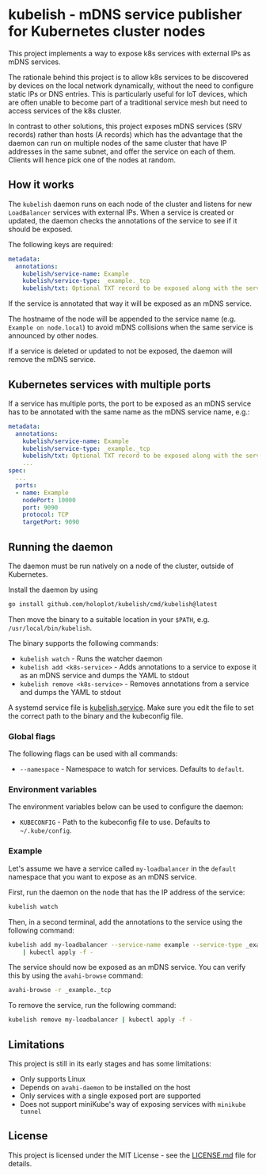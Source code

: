 # kubelish - mDNS service publisher for Kubernetes cluster nodes

This project implements a way to expose k8s services with external IPs as mDNS services.

The rationale behind this project is to allow k8s services to be discovered by
devices on the local network dynamically, without the need to configure static IPs
or DNS entries. This is particularly useful for IoT devices, which are often unable
to become part of a traditional service mesh but need to access services of
the k8s cluster.

In contrast to other solutions, this project exposes mDNS services (SRV records)
rather than hosts (A records) which has the advantage that the daemon can run
on multiple nodes of the same cluster that have IP addresses in the same subnet,
and offer the service on each of them. Clients will hence pick one of the nodes at
random.

## How it works

The `kubelish` daemon runs on each node of the cluster and listens for new `LoadBalancer`
services with external IPs. When a service is created or updated, the daemon checks
the annotations of the service to see if it should be exposed.

The following keys are required:

```yaml
metadata:
  annotations:
    kubelish/service-name: Example
    kubelish/service-type: _example._tcp
    kubelish/txt: Optional TXT record to be exposed along with the service on mDNS
```

If the service is annotated that way it will be exposed as an mDNS service.

The hostname of the node will be appended to the service name (e.g. `Example on node.local`)
to avoid mDNS collisions when the same service is announced by other nodes.

If a service is deleted or updated to not be exposed, the daemon will remove
the mDNS service.

## Kubernetes services with multiple ports

If a service has multiple ports, the port to be exposed as an mDNS service
has to be annotated with the same name as the mDNS service name, e.g.:

```yaml
metadata:
  annotations:
    kubelish/service-name: Example
    kubelish/service-type: _example._tcp
    kubelish/txt: Optional TXT record to be exposed along with the service on mDNS
    ...
spec:
  ...
  ports:
  - name: Example
    nodePort: 10000
    port: 9090
    protocol: TCP
    targetPort: 9090
```

## Running the daemon

The daemon must be run natively on a node of the cluster, outside of Kubernetes.

Install the daemon by using

```bash
go install github.com/holoplot/kubelish/cmd/kubelish@latest
```

Then move the binary to a suitable location in your `$PATH`, e.g. `/usr/local/bin/kubelish`.

The binary supports the following commands:

- `kubelish watch` - Runs the watcher daemon
- `kubelish add <k8s-service>` - Adds annotations to a service to expose it as an mDNS service and dumps the YAML to stdout
- `kubelish remove <k8s-service>` - Removes annotations from a service and dumps the YAML to stdout

A systemd service file is [kubelish.service](provided). Make sure you
edit the file to set the correct path to the binary and the kubeconfig file.

### Global flags

The following flags can be used with all commands:
* `--namespace` - Namespace to watch for services. Defaults to `default`.

### Environment variables

The environment variables below can be used to configure the daemon:

- `KUBECONFIG` - Path to the kubeconfig file to use. Defaults to `~/.kube/config`.

### Example

Let's assume we have a service called `my-loadbalancer` in the `default` namespace that
you want to expose as an mDNS service.

First, run the daemon on the node that has the IP address of the service:

```bash
kubelish watch
```

Then, in a second terminal, add the annotations to the service using the following command:

```bash
kubelish add my-loadbalancer --service-name example --service-type _example._tcp --txt Example \
	| kubectl apply -f -
```

The service should now be exposed as an mDNS service. You can verify this by using
the `avahi-browse` command:

```bash
avahi-browse -r _example._tcp
```

To remove the service, run the following command:

```bash
kubelish remove my-loadbalancer | kubectl apply -f -
```

## Limitations

This project is still in its early stages and has some limitations:

- Only supports Linux
- Depends on `avahi-daemon` to be installed on the host
- Only services with a single exposed port are supported
- Does not support miniKube's way of exposing services with `minikube tunnel`

## License

This project is licensed under the MIT License - see the [LICENSE.md](LICENSE.md) file for details.
